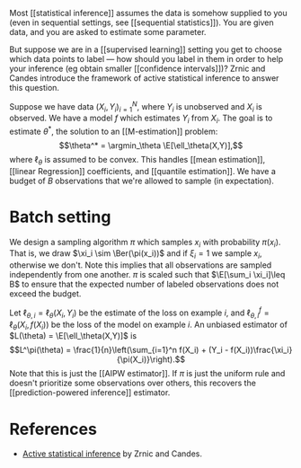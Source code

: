 
Most [[statistical inference]] assumes the data is somehow supplied to you (even in sequential settings, see [[sequential statistics]]). You are given data, and you are asked to estimate some parameter. 

But suppose we are in a [[supervised learning]] setting you get to choose which data points to label — how should you label in them in order to help your inference (eg obtain smaller [[confidence intervals]])? Zrnic and Candes introduce the framework of active statistical inference to answer this question. 

Suppose we have data $(X_i,Y_i)_{i=1}^N$, where $Y_i$ is unobserved and $X_i$ is observed. We have a model $f$ which estimates $Y_i$ from $X_i$. The goal is to estimate $\theta^*$, the solution to an [[M-estimation]] problem: 
$$\theta^* = \argmin_\theta \E[\ell_\theta(X,Y)],$$
where $\ell_\theta$ is assumed to be convex. This handles [[mean estimation]], [[linear Regression]] coefficients, and [[quantile estimation]].  We have a budget of $B$ observations that we're allowed to sample (in expectation). 

# Batch setting 

We design a sampling algorithm $\pi$ which samples $x_i$ with probability $\pi(x_i)$. That is, we draw $\xi_i \sim \Ber(\pi(x_i))$ and if $\xi_i=1$ we sample $x_i$, otherwise we don't. Note this implies that all observations are sampled independently from one another. $\pi$ is scaled such that $\E[\sum_i \xi_i]\leq B$ to ensure that the expected number of labeled observations does not exceed the budget. 

Let $\ell_{\theta,i} = \ell_\theta(X_i,Y_i)$ be the estimate of the loss on example $i$, and $\ell_{\theta,i}^f = \ell_\theta(X_i,f(X_i))$ be the loss of the model on example $i$. An unbiased estimator of $L(\theta) = \E[\ell_\theta(X,Y)]$  is 
$$L^\pi(\theta) = \frac{1}{n}\left(\sum_{i=1}^n f(X_i) + (Y_i - f(X_i))\frac{\xi_i}{\pi(X_i)}\right).$$
Note that this is just the [[AIPW estimator]]. If $\pi$ is just the uniform rule and doesn't prioritize some observations over others, this recovers the [[prediction-powered inference]] estimator. 



# References 
- [Active statistical inference](https://arxiv.org/pdf/2403.03208.pdf) by Zrnic and Candes. 
